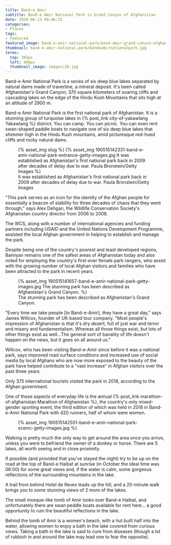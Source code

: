```yaml
---
title: Band-e Amir
subtitle: Band-e Amir National Park is Grand Canyon of Afghanistan
date: 2020-06-13 09:46:23
categories:
- Places
tags:
- Featured
featured_image: band-e-amir-national-park/band-amir-grand-canyon-afghanistan.jpg
thumbnail: band-e-amir-national-park/bandeamirnationalpark.jpg
terms:
  top: 392px
  left: 494px
  thumbnail_image: images/28.jpg
---
```

Band-e Amir National Park is a series of six deep blue lakes separated by natural dams made of travertine, a mineral deposit. It's been called Afghanistan's Grand Canyon; 370 square kilometers of soaring cliffs and cascading lakes on the edge of the Hindu Kush Mountains that sits high at an altitude of 2900 m.
<!-- more -->
Band-e Amir National Park is the first national park of Afghanistan. It is a stunning group of turquoise lakes in {% post_link city-of-yakawlang Yakawlang %} district. You can camp. You can picnic. You can even rent swan-shaped paddle boats to navigate one of six deep blue lakes that shimmer high in the Hindu Kush mountains, amid picturesque red-hued cliffs and rocky natural dams.

<figure>
{% asset_img slug %}
{% asset_img 190515142331-band-e-amir-national-park-entrance-getty-images.jpg It was established as Afghanistan's first national park back in 2009 after decades of delay due to war. Paula Bronstein/Getty Images %}
<figcaption>It was established as Afghanistan's first national park back in 2009 after decades of delay due to war. Paula Bronstein/Getty Images</figcaption></figure>

"This park serves as an icon for the identity of the Afghan people for essentially a beacon of stability for three decades of chaos that they went through," says Alex Dehgan, the Wildlife Conservation Society's Afghanistan country director from 2006 to 2008.

The WCS, along with a number of international agencies and funding partners including USAID and the United Nations Development Programme, assisted the local Afghan government in helping to establish and manage the park.

Despite being one of the country's poorest and least developed regions, Bamiyan remains one of the safest areas of Afghanistan today and also noted for employing the country's first-ever female park rangers, who assist with the growing number of local Afghan visitors and families who have been attracted to the park in recent years.

<figure>
{% asset_img 190515141657-band-e-amir-national-park-getty-images.jpg The stunning park has been described as Afghanistan's Grand Canyon. %}
<figcaption>The stunning park has been described as Afghanistan's Grand Canyon.</figcaption>
</figure>

"Every time we take people [to Band-e-Amir], they have a great day," says James Willcox, founder of UK-based tour company. "Most people's impression of Afghanistan is that it's dry desert, full of just war and terror and misery and fundamentalism. Whereas all those things exist, but lots of other things exist as well...The general sort of banality of life doesn't happen on the news, but it goes on all around us."

Willcox, who has been visiting Band-e-Amir since before it was a national park, says improved road surface conditions and increased use of social media by local Afghans who are now more exposed to the beauty of the park have helped contribute to a "vast increase" in Afghan visitors over the past three years.

Only 375 international tourists visited the park in 2018, according to the Afghan government.

One of those aspects of everyday life is the annual {% post_link marathon-of-afghanistan Marathon of Afghanistan %}, the country's only mixed-gender sporting event, the third edition of which was held in 2018 in Band-e-Amir National Park with 420 runners, half of whom were women.

<figure>
{% asset_img 190515142501-band-e-amir-national-park-scenic-getty-images.jpg %}
</figure>

Walking is pretty much the only way to get around the area once you arrive, unless you were to befriend the owner of a donkey or horse. There are 5 lakes, all worth seeing and in close proximity.

If possible (and provided that you've stayed the night) try to be up on the road at the top of Band-e Haibat at sunrise (in October the ideal time was 06:00) for some great views and, if the water is calm, some gorgeous reflections of the surrounding mountains in the lake.

A trail from behind Hotel de Reves leads up the hill, and a 20-minute walk brings you to some stunning views of 2 more of the lakes.

The small mosque-like tomb of Amir looks over Band-e Haibat, and unfortunately there are swan peddle boats available for rent here... a good opportunity to ruin the beautiful reflections in the lake.

Behind the tomb of Amir is a women's beach, with a hut built half into the water, allowing women to enjoy a bath in the lake covered from curious views. Taking a bath in the lake is said to cure from diseases (though a lot of rubbish in and around the lake may lead one to fear the opposite).
